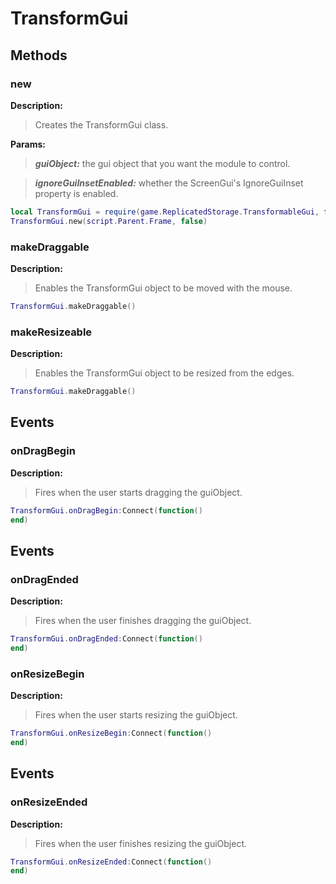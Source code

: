 # TransformGui
## Methods
### new
**Description:**

> Creates the TransformGui class.

**Params:**

> ***guiObject:*** the gui object that you want the module to control.

> ***ignoreGuiInsetEnabled:*** whether the ScreenGui's IgnoreGuiInset property is enabled.

```lua
local TransformGui = require(game.ReplicatedStorage.TransformableGui, false)
TransformGui.new(script.Parent.Frame, false)
```


### makeDraggable

**Description:**

> Enables the TransformGui object to be moved with the mouse.

```lua
TransformGui.makeDraggable()
```


### makeResizeable

**Description:**

> Enables the TransformGui object to be resized from the edges.

```lua
TransformGui.makeDraggable()
```

## Events
### onDragBegin
**Description:**

> Fires when the user starts dragging the guiObject.

```lua
TransformGui.onDragBegin:Connect(function()
end)
```

## Events
### onDragEnded
**Description:**

> Fires when the user finishes dragging the guiObject.

```lua
TransformGui.onDragEnded:Connect(function()
end)
```

### onResizeBegin
**Description:**

> Fires when the user starts resizing the guiObject.

```lua
TransformGui.onResizeBegin:Connect(function()
end)
```

## Events
### onResizeEnded
**Description:**

> Fires when the user finishes resizing the guiObject.

```lua
TransformGui.onResizeEnded:Connect(function()
end)
```